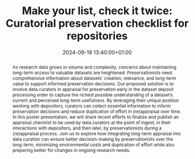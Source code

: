 ---
abstract: "As research data grows in volume and complexity, concerns about maintaining
  long-term access to valuable datasets are heightened. Preservationists need comprehensive
  information about datasets' creation, relevance, and long-term value to support
  informed preservation decisions. Our proposed solution is to involve data curators
  in appraisal for preservation early in the dataset deposit processing order to capture
  the richest possible understanding of a dataset’s current and perceived long-term
  usefulness. By leveraging their unique position working with depositors, curators
  can collect essential information to inform preservation decisions and reduce duplication
  of effort in (re)appraisal over time. \n\nIn this poster presentation, we will share
  recent efforts to finalize and publish an appraisal checklist to be used by data
  curators at the point of ingest, in their interactions with depositors, and then
  later, by preservationists during a (re)appraisal process. Join us to explore how
  integrating long-term appraisal into data curation can ensure better decision-making
  by preservationists over the long-term, minimizing environmental costs and duplication
  of effort while also preparing better for changes in ongoing research needs."
creators:
- Beth Knazook
- ' Erin Clary'
- ' Mikala Narlock'
date: 2024-09-19 13:40:00+01:00
document_url: https://zenodo.org/records/13645948/download/pdf
grand_parent: iPRES
institutions: []
keywords:
- approaches to preservation
- from document to data
landing_page_url: https://zenodo.org/records/13645948
language: eng
layout: publication
license: Creative Commons Attribution 4.0 (CC-BY-4.0)
notes_url: https://docs.google.com/document/d/1TyATX9tJYvyL0Wx572QwHZp_tsNIPyhOnbkEfnzDWsg/edit#heading=h.aar4tupij1po
parent: iPRES 2024
publication_type: poster
size: null
slides_url: ''
source_name: iPRES
stream_url: https://www.archief.vlaanderen.be/archief/records/dossiers/5acb210228ce4315ae650812d056a482329eb83ed2dc42398a51505dc153be81/documents/227a2716e87940519b21037d2c2726849f6e82d457d340e6926ae7ec5534600c
title: 'Make your list, check it twice: Curatorial preservation checklist for repositories'
year: 2024
---